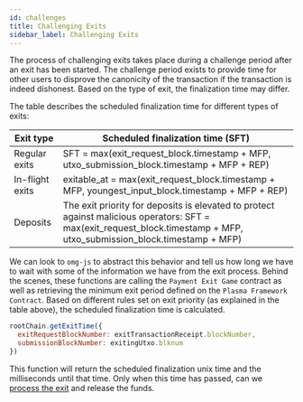 ```yaml
---
id: challenges
title: Challenging Exits
sidebar_label: Challenging Exits
---
```


The process of challenging exits takes place during a challenge period after an exit has been started. The challenge period exists to provide time for other users to disprove the canonicity of the transaction if the transaction is indeed dishonest. Based on the type of exit, the finalization time may differ.

The table describes the scheduled finalization time for different types of exits: 

| Exit type | Scheduled finalization time (SFT) |
|   ---     |   ---     |
| Regular exits | SFT = max(exit_request_block.timestamp + MFP, utxo_submission_block.timestamp + MFP + REP) |
| In-flight exits   | exitable_at = max(exit_request_block.timestamp + MFP, youngest_input_block.timestamp + MFP + REP) |
| Deposits  |   The exit priority for deposits is elevated to protect against malicious operators:   SFT = max(exit_request_block.timestamp + MFP, utxo_submission_block.timestamp + MFP) |

We can look to `omg-js` to abstract this behavior and tell us how long we have to wait with some of the information we have from the exit process. Behind the scenes, these functions are calling the `Payment Exit Game` contract as well as retrieving the minimum exit period defined on the `Plasma Framework Contract`. Based on different rules set on exit priority (as explained in the table above), the scheduled finalization time is calculated.

```js
rootChain.getExitTime({
  exitRequestBlockNumber: exitTransactionReceipt.blockNumber,
  submissionBlockNumber: exitingUtxo.blknum
})
```

This function will return the scheduled finalization unix time and the milliseconds until that time. 
Only when this time has passed, can we [process the exit](process-exits) and release the funds.